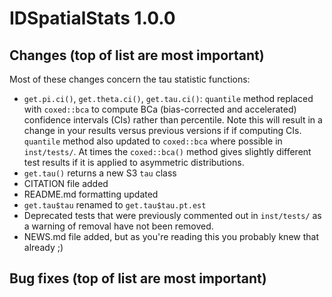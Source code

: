 # IDSpatialStats 1.0.0

## Changes (top of list are most important)
Most of these changes concern the tau statistic functions:
* `get.pi.ci()`, `get.theta.ci()`, `get.tau.ci()`: `quantile` method replaced with `coxed::bca` to 
  compute BCa (bias-corrected and accelerated) confidence intervals (CIs) rather than percentile. 
  Note this will result in a change in your results versus previous versions if if computing CIs.
  `quantile` method also updated to `coxed::bca` where possible in `inst/tests/`.
  At times the `coxed::bca()` method gives slightly different test results if it is applied to
  asymmetric distributions.
* `get.tau()` returns a new S3 `tau` class
* CITATION file added
* README.md formatting updated
* `get.tau$tau` renamed to `get.tau$tau.pt.est`
* Deprecated tests that were previously commented out in `inst/tests/` as a warning of removal
  have not been removed.
* NEWS.md file added, but as you're reading this you probably knew that already ;)

## Bug fixes (top of list are most important)
